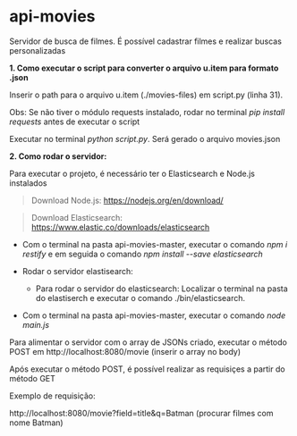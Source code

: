 # api-movies


Servidor de busca de filmes. É possível cadastrar filmes e realizar buscas personalizadas

**1. Como executar o script para converter o arquivo u.item para formato .json**

Inserir o path para o arquivo u.item (./movies-files) em script.py (linha 31). 

Obs: Se não tiver o módulo requests instalado, rodar no terminal *pip install requests* antes de executar o script

Executar no terminal *python script.py*. Será gerado o arquivo movies.json

**2. Como rodar o servidor:**

Para executar o projeto, é necessário ter o Elasticsearch e Node.js instalados

 > Download Node.js: https://nodejs.org/en/download/
 
 > Download Elasticsearch: https://www.elastic.co/downloads/elasticsearch

* Com o terminal na pasta api-movies-master, executar o comando *npm i restify* e em seguida o comando *npm install --save elasticsearch*

* Rodar o servidor elastisearch: 

  - Para rodar o servidor do elasticsearch: Localizar o terminal na pasta do elastiserch e executar o comando ./bin/elasticsearch.
 

* Com o terminal na pasta api-movies-master, executar o comando *node main.js*

Para alimentar o servidor com o array de JSONs criado, executar o método POST em http://localhost:8080/movie (inserir o array no body)

Após executar o método POST, é possível realizar as requisiçes a partir do método GET

Exemplo de requisição:

http://localhost:8080/movie?field=title&q=Batman (procurar filmes com nome Batman)

